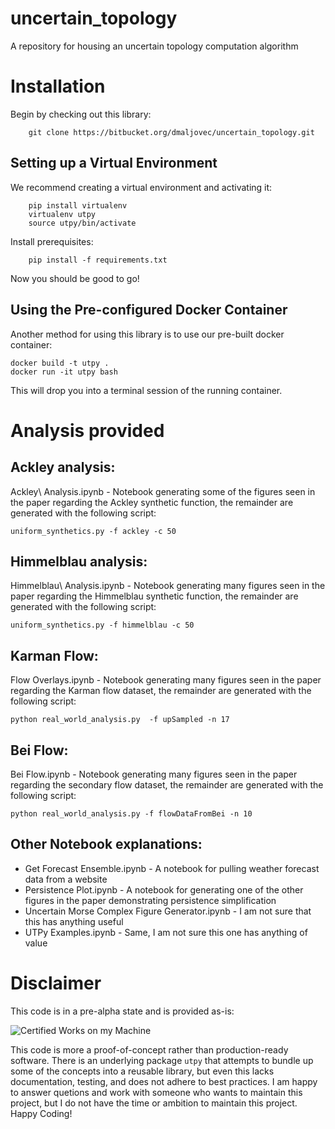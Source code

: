 # uncertain_topology

A repository for housing an uncertain topology computation algorithm

# Installation

Begin by checking out this library:

```
    git clone https://bitbucket.org/dmaljovec/uncertain_topology.git
```

## Setting up a Virtual Environment

We recommend creating a virtual environment and activating it:

```
    pip install virtualenv
    virtualenv utpy
    source utpy/bin/activate
```

Install prerequisites:

```
    pip install -f requirements.txt
```

Now you should be good to go!

## Using the Pre-configured Docker Container

Another method for using this library is to use our pre-built docker container:

```
docker build -t utpy .
docker run -it utpy bash
```

This will drop you into a terminal session of the running container.

# Analysis provided

## Ackley analysis:
 Ackley\ Analysis.ipynb - Notebook generating some of the figures seen in the paper regarding the Ackley synthetic function, the remainder are generated with the following script:
 
  ```
  uniform_synthetics.py -f ackley -c 50
  ```

## Himmelblau analysis:
 Himmelblau\ Analysis.ipynb - Notebook generating many figures seen in the paper regarding the Himmelblau synthetic function, the remainder are generated with the following script:
  ```
  uniform_synthetics.py -f himmelblau -c 50
  ```

## Karman Flow:
  Flow Overlays.ipynb - Notebook generating many figures seen in the paper regarding the Karman flow dataset, the remainder are generated with the following script:
  ```
  python real_world_analysis.py  -f upSampled -n 17
  ```

## Bei Flow:
  Bei Flow.ipynb - Notebook generating many figures seen in the paper regarding the secondary flow dataset, the remainder are generated with the following script:
  ```
  python real_world_analysis.py -f flowDataFromBei -n 10
  ```

## Other Notebook explanations:

* Get Forecast Ensemble.ipynb - A notebook for pulling weather forecast data from a website
* Persistence Plot.ipynb - A notebook for generating one of the other figures in the paper demonstrating persistence simplification
* Uncertain Morse Complex Figure Generator.ipynb - I am not sure that this has anything useful
* UTPy Examples.ipynb - Same, I am not sure this one has anything of value


# Disclaimer

This code is in a pre-alpha state and is provided as-is:

![Certified Works on my Machine](https://blog.codinghorror.com/content/images/uploads/2007/03/6a0120a85dcdae970b0128776ff992970c-pi.png)

This code is more a proof-of-concept rather than production-ready software. There is an underlying package `utpy` that attempts to bundle up some of the concepts into a reusable library, but even this lacks documentation, testing, and does not adhere to best practices. I am happy to answer quetions and work with someone who wants to maintain this project, but I do not have the time or ambition to maintain this project. Happy Coding!
